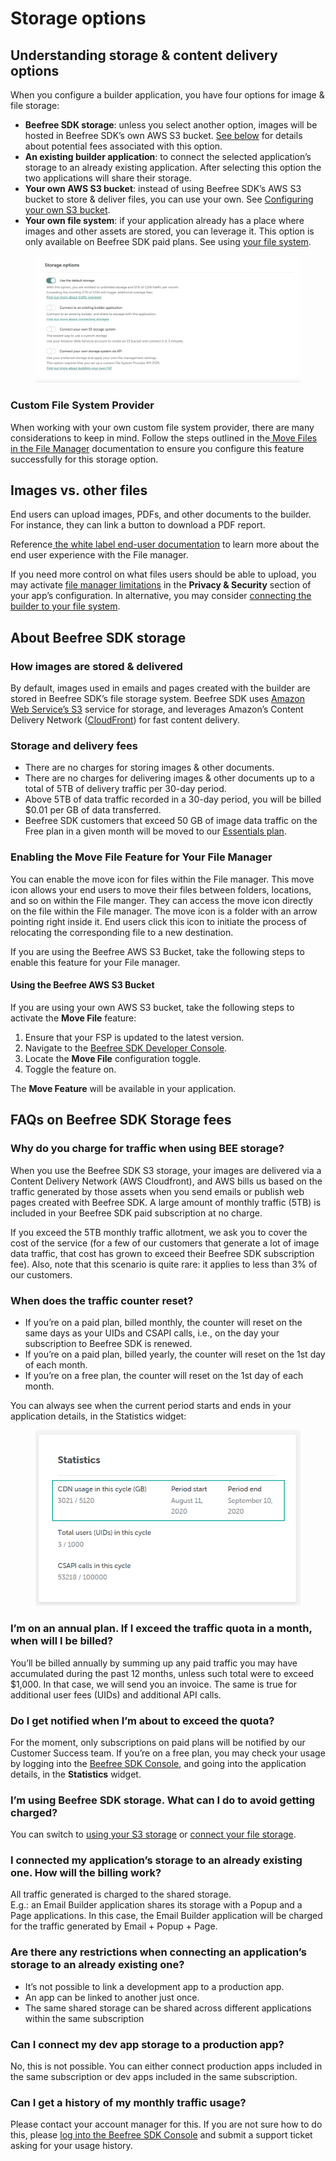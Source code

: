 # Storage options

## Understanding storage & content delivery options

When you configure a builder application, you have four options for image & file storage:

* **Beefree SDK storage**: unless you select another option, images will be hosted in Beefree SDK’s own AWS S3 bucket. [See below](./#storage-and-delivery-fees) for details about potential fees associated with this option.
* **An existing builder application**: to connect the selected application’s storage to an already existing application. After selecting this option the two applications will share their storage.
* **Your own AWS S3 bucket**: instead of using Beefree SDK’s AWS S3 bucket to store & deliver files, you can use your own. See [Configuring your own S3 bucket](configure-your-aws-s3-bucket.md).
* **Your own file system**: if your application already has a place where images and other assets are stored, you can leverage it. This option is only available on Beefree SDK paid plans. See using [your file system](connect-your-file-storage-system.md).

<figure><img src="../../.gitbook/assets/87CAB3D3-C06A-4937-B79B-33EB8D659F9A_1_201_a.jpeg" alt=""><figcaption></figcaption></figure>

### Custom File System Provider&#x20;

When working with your own custom file system provider, there are many considerations to keep in mind. Follow the steps outlined in the[ Move Files in the File Manager](connect-your-file-storage-system.md#move-files-in-the-file-manager) documentation to ensure you configure this feature successfully for this storage option.

## Images vs. other files

End users can upload images, PDFs, and other documents to the builder. For instance, they can link a button to download a PDF report.

Reference[ the white label end-user documentation](https://docs.beefree.io/end-user-guide/file-manager) to learn more about the end user experience with the File manager.

If you need more control on what files users should be able to upload, you may activate [file manager limitations](../../file-manager-application-overview/) in the **Privacy & Security** section of your app’s configuration. In alternative, you may consider [connecting the builder to your file system](connect-your-file-storage-system.md).

## About Beefree SDK storage

### **How images are stored & delivered**

By default, images used in emails and pages created with the builder are stored in Beefree SDK’s file storage system. Beefree SDK uses [Amazon Web Service’s S3](https://dam.beefree.io/amazons3) service for storage, and leverages Amazon’s Content Delivery Network ([CloudFront](https://dam.beefree.io/amazoncloudfront)) for fast content delivery.

### **Storage and delivery fees**

* There are no charges for storing images & other documents.
* There are no charges for delivering images & other documents up to a total of 5TB of delivery traffic per 30-day period.
* Above 5TB of data traffic recorded in a 30-day period, you will be billed $0.01 per GB of data transferred.
* Beefree SDK customers that exceed 50 GB of image data traffic on the Free plan in a given month will be moved to our [Essentials plan](https://beefree.io/bee-plugin/pricing/).

### Enabling the Move File Feature for Your File Manager

You can enable the move icon for files within the File manager. This move icon allows your end users to move their files between folders, locations, and so on within the File manger. They can access the move icon directly on the file within the File manager. The move icon is a folder with an arrow pointing right inside it. End users click this icon to initiate the process of relocating the corresponding file to a new destination.

If you are using the Beefree AWS S3 Bucket, take the following steps to enable this feature for your File manager.

#### Using the Beefree AWS S3 Bucket

If you are using your own AWS S3 bucket, take the following steps to activate the **Move File** feature:

1. Ensure that your FSP is updated to the latest version.&#x20;
2. Navigate to the [Beefree SDK Developer Console](https://developers.beefree.io/accounts/login/?from=website\_menu).
3. Locate the **Move File** configuration toggle.
4. Toggle the feature on.

The **Move Feature** will be available in your application.

## **FAQs on Beefree SDK Storage fees**

### **Why do you charge for traffic when using BEE storage?**

When you use the Beefree SDK S3 storage, your images are delivered via a Content Delivery Network (AWS Cloudfront), and AWS bills us based on the traffic generated by those assets when you send emails or publish web pages created with Beefree SDK. A large amount of monthly traffic (5TB) is included in your Beefree SDK paid subscription at no charge.

If you exceed the 5TB monthly traffic allotment, we ask you to cover the cost of the service (for a few of our customers that generate a lot of image data traffic, that cost has grown to exceed their Beefree SDK subscription fee). Also, note that this scenario is quite rare: it applies to less than 3% of our customers.

### **When does the traffic counter reset?**

* If you’re on a paid plan, billed monthly, the counter will reset on the same days as your UIDs and CSAPI calls, i.e., on the day your subscription to Beefree SDK is renewed.
* If you’re on a paid plan, billed yearly, the counter will reset on the 1st day of each month.
* If you’re on a free plan, the counter will reset on the 1st day of each month.

You can always see when the current period starts and ends in your application details, in the Statistics widget:

<figure><img src="../../.gitbook/assets/Bandwidth-usage.png" alt=""><figcaption></figcaption></figure>

### **I’m on an annual plan. If I exceed the traffic quota in a month, when will I be billed?**

You’ll be billed annually by summing up any paid traffic you may have accumulated during the past 12 months, unless such total were to exceed $1,000. In that case, we will send you an invoice. The same is true for additional user fees (UIDs) and additional API calls.

### **Do I get notified when I’m about to exceed the quota?**

For the moment, only subscriptions on paid plans will be notified by our Customer Success team. If you’re on a free plan, you may check your usage by logging into the [Beefree SDK Console](http://developers.beefree.io/), and going into the application details, in the **Statistics** widget.

### **I’m using Beefree SDK storage. What can I do to avoid getting charged?**

You can switch to [using your S3 storage](configure-your-aws-s3-bucket.md) or [connect your file storage](connect-your-file-storage-system.md).

### **I connected my application’s storage to an already existing one. How will the billing work?**

All traffic generated is charged to the shared storage.\
E.g.: an Email Builder application shares its storage with a Popup and a Page applications. In this case, the Email Builder application will be charged for the traffic generated by Email + Popup + Page.

### **Are there any restrictions when connecting an application’s storage to an already existing one?**

* It’s not possible to link a development app to a production app.
* An app can be linked to another just once.
* The same shared storage can be shared across different applications within the same subscription

### **Can I connect my dev app storage to a production app?**

No, this is not possible. You can either connect production apps included in the same subscription or dev apps included in the same subscription.

### **Can I get a history of my monthly traffic usage?**

Please contact your account manager for this. If you are not sure how to do this, please [log into the Beefree SDK Console](https://dam.beefree.io/devmain) and submit a support ticket asking for your usage history.

